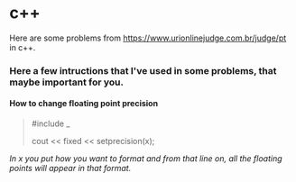 # c++
Here are some problems from https://www.urionlinejudge.com.br/judge/pt in c++.

### Here a few intructions that I've used in some problems, that maybe important for you.


#### How to change floating point precision

> #include <iomanip>_
>
>   cout << fixed << setprecision(x);
  
_In x you put how you want to format and from that line on, all the floating points will appear in that format._
